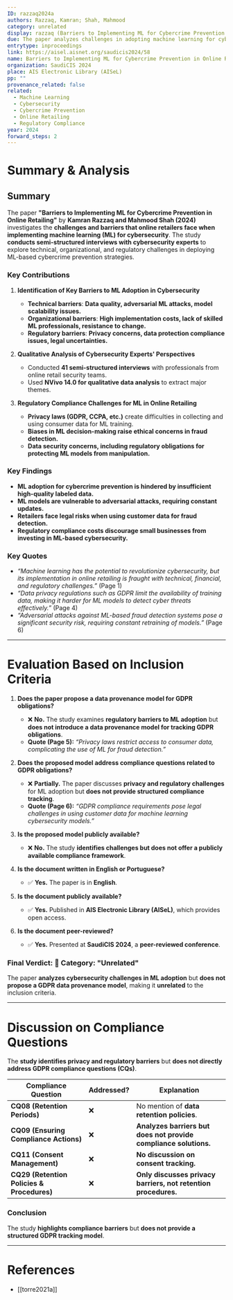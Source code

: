```yaml
---
ID: razzaq2024a
authors: Razzaq, Kamran; Shah, Mahmood
category: unrelated
display: razzaq (Barriers to Implementing ML for Cybercrime Prevention in Online Retailing)
due: The paper analyzes challenges in adopting machine learning for cybersecurity in e-commerce but does not propose a data provenance model for GDPR obligations.
entrytype: inproceedings
link: https://aisel.aisnet.org/saudicis2024/58
name: Barriers to Implementing ML for Cybercrime Prevention in Online Retailing
organization: SaudiCIS 2024
place: AIS Electronic Library (AISeL)
pp: ""
provenance_related: false
related:
  - Machine Learning
  - Cybersecurity
  - Cybercrime Prevention
  - Online Retailing
  - Regulatory Compliance
year: 2024
forward_steps: 2
---
```


# **Summary & Analysis**

## **Summary**

The paper **"Barriers to Implementing ML for Cybercrime Prevention in Online Retailing"** by **Kamran Razzaq and Mahmood Shah (2024)** investigates the **challenges and barriers that online retailers face when implementing machine learning (ML) for cybersecurity**. The study **conducts semi-structured interviews with cybersecurity experts** to explore technical, organizational, and regulatory challenges in deploying ML-based cybercrime prevention strategies.

### **Key Contributions**

1. **Identification of Key Barriers to ML Adoption in Cybersecurity**
    
    - **Technical barriers**: **Data quality, adversarial ML attacks, model scalability issues.**
    - **Organizational barriers**: **High implementation costs, lack of skilled ML professionals, resistance to change.**
    - **Regulatory barriers**: **Privacy concerns, data protection compliance issues, legal uncertainties.**
2. **Qualitative Analysis of Cybersecurity Experts' Perspectives**
    
    - Conducted **41 semi-structured interviews** with professionals from online retail security teams.
    - Used **NVivo 14.0 for qualitative data analysis** to extract major themes.
3. **Regulatory Compliance Challenges for ML in Online Retailing**
    
    - **Privacy laws (GDPR, CCPA, etc.)** create difficulties in collecting and using consumer data for ML training.
    - **Biases in ML decision-making raise ethical concerns in fraud detection.**
    - **Data security concerns, including regulatory obligations for protecting ML models from manipulation.**

### **Key Findings**

- **ML adoption for cybercrime prevention is hindered by insufficient high-quality labeled data.**
- **ML models are vulnerable to adversarial attacks, requiring constant updates.**
- **Retailers face legal risks when using customer data for fraud detection.**
- **Regulatory compliance costs discourage small businesses from investing in ML-based cybersecurity.**

### **Key Quotes**

- _“Machine learning has the potential to revolutionize cybersecurity, but its implementation in online retailing is fraught with technical, financial, and regulatory challenges.”_ (Page 1)
- _“Data privacy regulations such as GDPR limit the availability of training data, making it harder for ML models to detect cyber threats effectively.”_ (Page 4)
- _“Adversarial attacks against ML-based fraud detection systems pose a significant security risk, requiring constant retraining of models.”_ (Page 6)

---

# **Evaluation Based on Inclusion Criteria**

1. **Does the paper propose a data provenance model for GDPR obligations?**
    
    - ❌ **No.** The study examines **regulatory barriers to ML adoption** but **does not introduce a data provenance model for tracking GDPR obligations**.
    - **Quote (Page 5):** _“Privacy laws restrict access to consumer data, complicating the use of ML for fraud detection.”_
2. **Does the proposed model address compliance questions related to GDPR obligations?**
    
    - ❌ **Partially.** The paper discusses **privacy and regulatory challenges** for ML adoption but **does not provide structured compliance tracking**.
    - **Quote (Page 6):** _“GDPR compliance requirements pose legal challenges in using customer data for machine learning cybersecurity models.”_
3. **Is the proposed model publicly available?**
    
    - ❌ **No.** The study **identifies challenges but does not offer a publicly available compliance framework**.
4. **Is the document written in English or Portuguese?**
    
    - ✅ **Yes.** The paper is in **English**.
5. **Is the document publicly available?**
    
    - ✅ **Yes.** Published in **AIS Electronic Library (AISeL)**, which provides open access.
6. **Is the document peer-reviewed?**
    
    - ✅ **Yes.** Presented at **SaudiCIS 2024**, a **peer-reviewed conference**.

### **Final Verdict:** 🔴 **Category: "Unrelated"**

The paper **analyzes cybersecurity challenges in ML adoption** but **does not propose a GDPR data provenance model**, making it **unrelated** to the inclusion criteria.

---

# **Discussion on Compliance Questions**

The **study identifies privacy and regulatory barriers** but **does not directly address GDPR compliance questions (CQs)**.

|**Compliance Question**|**Addressed?**|**Explanation**|
|---|---|---|
|**CQ08 (Retention Periods)**|❌|No mention of **data retention policies**.|
|**CQ09 (Ensuring Compliance Actions)**|❌|**Analyzes barriers but does not provide compliance solutions.**|
|**CQ11 (Consent Management)**|❌|**No discussion on consent tracking.**|
|**CQ29 (Retention Policies & Procedures)**|❌|**Only discusses privacy barriers, not retention procedures.**|

### **Conclusion**

The study **highlights compliance barriers** but **does not provide a structured GDPR tracking model**.

---

# References

- [[torre2021a]]